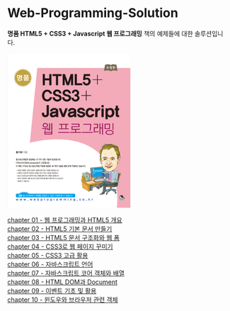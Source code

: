 # Web-Programming-Solution
<b>명품 HTML5 + CSS3 + Javascript 웹 프로그래밍</b> 책의 예제들에 대한 솔루션입니다.<br>

<kbd><img src="book.png" height="350"></kbd>

<a href="https://github.com/jin519/WebProgramming-Solution/tree/master/ch01">chapter 01 - 웹 프로그래밍과 HTML5 개요</a><br>
<a href="https://github.com/jin519/WebProgramming-Solution/tree/master/ch02">chapter 02 - HTML5 기본 문서 만들기</a><br>
<a href="https://github.com/jin519/WebProgramming-Solution/tree/master/ch03">chapter 03 - HTML5 문서 구조화와 웹 폼</a><br>
<a href="https://github.com/jin519/WebProgramming-Solution/tree/master/ch04">chapter 04 - CSS3로 웹 페이지 꾸미기</a><br>
<a href="https://github.com/jin519/WebProgramming-Solution/tree/master/ch05">chapter 05 - CSS3 고급 활용</a><br>
<a href="https://github.com/jin519/WebProgramming-Solution/tree/master/ch06">chapter 06 - 자바스크립트 언어</a><br>
<a href="https://github.com/jin519/WebProgramming-Solution/tree/master/ch07">chapter 07 - 자바스크립트 코어 객체와 배열</a><br>
<a href="https://github.com/jin519/WebProgramming-Solution/tree/master/ch08">chapter 08 - HTML DOM과 Document</a><br>
<a href="https://github.com/jin519/WebProgramming-Solution/tree/master/ch09">chapter 09 - 이벤트 기초 및 활용</a><br>
<a href="https://github.com/jin519/WebProgramming-Solution/tree/master/ch10">chapter 10 - 윈도우와 브라우저 관련 객체</a><br>
